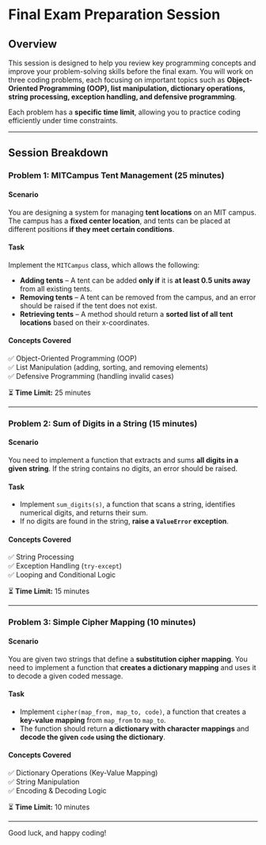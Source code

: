 # **Final Exam Preparation Session**

## **Overview**
This session is designed to help you review key programming concepts and improve your problem-solving skills before the final exam. You will work on three coding problems, each focusing on important topics such as **Object-Oriented Programming (OOP), list manipulation, dictionary operations, string processing, exception handling, and defensive programming**.

Each problem has a **specific time limit**, allowing you to practice coding efficiently under time constraints.

---

## **Session Breakdown**

### **Problem 1: MITCampus Tent Management (25 minutes)**

#### **Scenario**
You are designing a system for managing **tent locations** on an MIT campus. The campus has a **fixed center location**, and tents can be placed at different positions **if they meet certain conditions**.

#### **Task**
Implement the `MITCampus` class, which allows the following:
- **Adding tents** – A tent can be added **only if** it is **at least 0.5 units away** from all existing tents.
- **Removing tents** – A tent can be removed from the campus, and an error should be raised if the tent does not exist.
- **Retrieving tents** – A method should return a **sorted list of all tent locations** based on their x-coordinates.

#### **Concepts Covered**
✅ Object-Oriented Programming (OOP)  
✅ List Manipulation (adding, sorting, and removing elements)  
✅ Defensive Programming (handling invalid cases)  

⏳ **Time Limit:** 25 minutes  

---

### **Problem 2: Sum of Digits in a String (15 minutes)**

#### **Scenario**
You need to implement a function that extracts and sums **all digits in a given string**. If the string contains no digits, an error should be raised.

#### **Task**
- Implement `sum_digits(s)`, a function that scans a string, identifies numerical digits, and returns their sum.
- If no digits are found in the string, **raise a `ValueError` exception**.

#### **Concepts Covered**
✅ String Processing  
✅ Exception Handling (`try-except`)  
✅ Looping and Conditional Logic  

⏳ **Time Limit:** 15 minutes  

---

### **Problem 3: Simple Cipher Mapping (10 minutes)**

#### **Scenario**
You are given two strings that define a **substitution cipher mapping**. You need to implement a function that **creates a dictionary mapping** and uses it to decode a given coded message.

#### **Task**
- Implement `cipher(map_from, map_to, code)`, a function that creates a **key-value mapping** from `map_from` to `map_to`.
- The function should return **a dictionary with character mappings** and **decode the given `code` using the dictionary**.

#### **Concepts Covered**
✅ Dictionary Operations (Key-Value Mapping)  
✅ String Manipulation  
✅ Encoding & Decoding Logic  

⏳ **Time Limit:** 10 minutes  

---



Good luck, and happy coding! 

